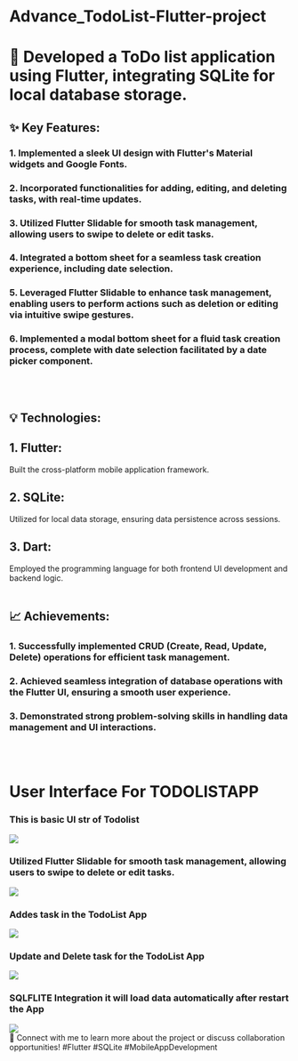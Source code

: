 # Advance_TodoList-Flutter-project
<h1>🚀 Developed a ToDo list application using Flutter, integrating SQLite for local database storage.</h1>

<h2>✨ Key Features:</h2>

<h3>1. Implemented a sleek UI design with Flutter's Material widgets and Google Fonts.</h3>
<h3>2. Incorporated functionalities for adding, editing, and deleting tasks, with real-time updates.</h3>
<h3>3. Utilized Flutter Slidable for smooth task management, allowing users to swipe to delete or edit tasks. </h3>
<h3>4. Integrated a bottom sheet for a seamless task creation experience, including date selection.</h3>
<h3>5. Leveraged Flutter Slidable to enhance task management, enabling users to perform actions such as deletion or editing via intuitive swipe gestures. </h3>
<h3>6. Implemented a modal bottom sheet for a fluid task creation process, complete with date selection facilitated by a date picker component.</h3>


<br>
<br>
<h2>💡 Technologies:</h2>

<h3>
 <h2>1. Flutter:</h2> Built the cross-platform mobile application framework.</h3>
<h3><h2>2. SQLite:</h2> Utilized for local data storage, ensuring data persistence across sessions.</h3>
<h3><h2>3. Dart: </h2>Employed the programming language for both frontend UI development and backend logic.</h3>

<br>
<br>
<h2>📈 Achievements:</h2>

<h3>1. Successfully implemented CRUD (Create, Read, Update, Delete) operations for efficient task management.</h3>
<h3>2. Achieved seamless integration of database operations with the Flutter UI, ensuring a smooth user experience.</h3>
<h3>3. Demonstrated strong problem-solving skills in handling data management and UI interactions.</h3>

<br>
<br>
<h1>User Interface For TODOLISTAPP</h1>
<h3> This is basic UI str of Todolist</h3>
<img src="https://github.com/NinjaMohit/Advance_TodoList-Flutter-project/blob/main/img/img1.png?raw=true">
<br>
<h3>Utilized Flutter Slidable for smooth task management, allowing users to swipe to delete or edit tasks.</h3>
<img src="https://github.com/NinjaMohit/Advance_TodoList-Flutter-project/blob/main/img/img2.png?raw=true">
<br>
<h3>Addes task in the TodoList App</h3>
<img src="https://github.com/NinjaMohit/Advance_TodoList-Flutter-project/blob/main/img/img3.png?raw=true">
<br>
<h3>Update and Delete task for the TodoList App</h3>
<img src="https://github.com/NinjaMohit/Advance_TodoList-Flutter-project/blob/main/img/img4.png?raw=true">
<br>
<h3>SQLFLITE Integration it will load data automatically after restart the App</h3>
<img src="https://github.com/NinjaMohit/Advance_TodoList-Flutter-project/blob/main/img/img5.png?raw=true">
<br>
🔗 Connect with me to learn more about the project or discuss collaboration opportunities! #Flutter #SQLite #MobileAppDevelopment
